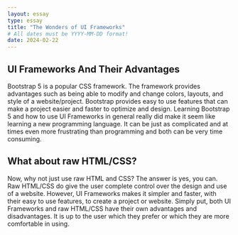 ```yaml
---
layout: essay
type: essay
title: "The Wonders of UI Frameworks"
# All dates must be YYYY-MM-DD format!
date: 2024-02-22
---
```


## UI Frameworks And Their Advantages
Bootstrap 5 is a popular CSS framework. The framework provides advantages such as being able to modify and change colors, layouts, and style of a website/project. Bootstrap provides easy to use features that can make a project easier and faster to optimize and design. Learning Bootstrap 5 and how to use UI Frameworks in general really did make it seem like learning a new programming language. It can be just as complicated and at times even more frustrating than programming and both can be very time consuming.

## What about raw HTML/CSS?
Now, why not just use raw HTML and CSS? The answer is yes, you can. Raw HTML/CSS do give the user complete control over the design and use of a website. However, UI Frameworks makes it simpler and faster, with their easy to use features, to create a project or website. Simply put, both UI Frameworks and raw HTML/CSS have their own advantages and disadvantages. It is up to the user which they prefer or which they are more comfortable in using.

